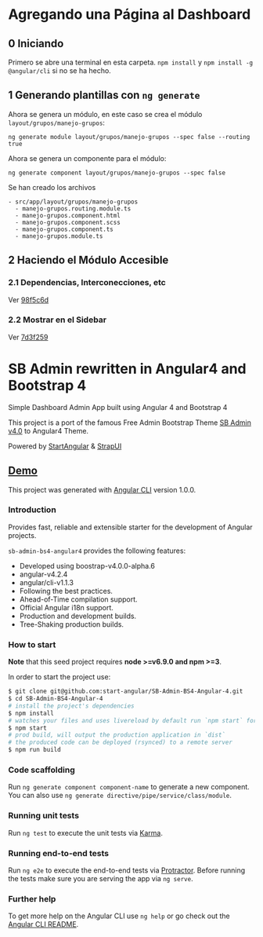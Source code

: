 # Agregando una Página al Dashboard

## 0 Iniciando
Primero se abre una terminal en esta carpeta.
```npm install``` y ```npm install -g @angular/cli``` si no se ha hecho.

## 1 Generando plantillas con ```ng generate```
Ahora se genera un módulo, en este caso se crea el módulo ```layout/grupos/manejo-grupos```:
```
ng generate module layout/grupos/manejo-grupos --spec false --routing true
```

Ahora se genera un componente para el módulo:
```
ng generate component layout/grupos/manejo-grupos --spec false
```

Se han creado los archivos
```
- src/app/layout/grupos/manejo-grupos
  - manejo-grupos.routing.module.ts
  - manejo-grupos.component.html
  - manejo-grupos.component.scss
  - manejo-grupos.component.ts
  - manejo-grupos.module.ts
```

## 2 Haciendo el Módulo Accesible

### 2.1 Dependencias, Interconecciones, etc
Ver [98f5c6d](https://github.com/mlndz28/simapla/commit/998f5c6db2c5e422c7b1015e880c825d0d4caa46)

### 2.2 Mostrar en el Sidebar
Ver [7d3f259](https://github.com/mlndz28/simapla/commit/7d3f259b815eb1ded4c1c632f91f57454a16fe5b)

# SB Admin rewritten in Angular4 and Bootstrap 4

Simple Dashboard Admin App built using Angular 4 and Bootstrap 4

This project is a port of the famous Free Admin Bootstrap Theme [SB Admin v4.0](http://startbootstrap.com/template-overviews/sb-admin-2/) to Angular4 Theme.

Powered by [StartAngular](http://startangular.com/) & [StrapUI](http://strapui.com/)

## [Demo](http://rawgit.com/start-angular/SB-Admin-BS4-Angular-4/master/dist/)

This project was generated with [Angular CLI](https://github.com/angular/angular-cli) version 1.0.0.

### Introduction
Provides fast, reliable and extensible starter for the development of Angular projects.

`sb-admin-bs4-angular4` provides the following features:
- Developed using boostrap-v4.0.0-alpha.6
- angular-v4.2.4
- angular/cli-v1.1.3
- Following the best practices.
- Ahead-of-Time compilation support.
- Official Angular i18n support.
- Production and development builds.
- Tree-Shaking production builds.

### How to start
**Note** that this seed project requires  **node >=v6.9.0 and npm >=3**.

In order to start the project use:
```bash
$ git clone git@github.com:start-angular/SB-Admin-BS4-Angular-4.git
$ cd SB-Admin-BS4-Angular-4
# install the project's dependencies
$ npm install
# watches your files and uses livereload by default run `npm start` for a dev server. Navigate to `http://localhost:4200/`. The app will automatically reload if you change any of the source files.
$ npm start
# prod build, will output the production application in `dist`
# the produced code can be deployed (rsynced) to a remote server
$ npm run build
```

### Code scaffolding

Run `ng generate component component-name` to generate a new component. You can also use `ng generate directive/pipe/service/class/module`.

### Running unit tests

Run `ng test` to execute the unit tests via [Karma](https://karma-runner.github.io).

### Running end-to-end tests

Run `ng e2e` to execute the end-to-end tests via [Protractor](http://www.protractortest.org/).
Before running the tests make sure you are serving the app via `ng serve`.

### Further help

To get more help on the Angular CLI use `ng help` or go check out the [Angular CLI README](https://github.com/angular/angular-cli/blob/master/README.md).
